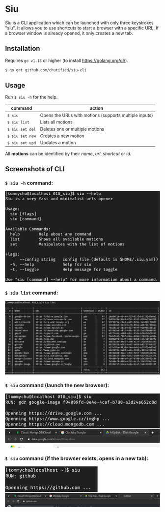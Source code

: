 # Siu

Siu is a CLI application which can be launched with only three keystrokes "siu". It allows you to use shortcuts to start a browser with a specific URL. If a browser window is already opened, it only creates a new tab.

## Installation

Requires `go v1.13` or higher (to install https://golang.org/dl/).

```bash
$ go get github.com/chutified/siu-cli
```

## Usage

Run `$ siu -h` for the help.

command|action
-------|------
`$ siu`|Opens the URLs with motions (supports multiple inputs)
`$ siu list`|Lists all motions
`$ siu set del`|Deletes one or multiple motions
`$ siu set new` |Creates a new motion
`$ siu set upd`|Updates a motion

All __motions__ can be identified by their _name_, _url_, _shortcut_ or _id_.

## Screenshots of CLI

### `$ siu -h` command:

![screenshot of siu --help](https://raw.githubusercontent.com/chutified/siu/master/img/00_siu_help.png)

### `$ siu list` command:

![screenshot of siu list](https://raw.githubusercontent.com/chutified/siu/master/img/01_siu_list.png)

### `$ siu` command (launch the new browser):

![screenshot of siu run](https://raw.githubusercontent.com/chutified/siu/master/img/02_siu_run.png)
![screenshot of opened tabs](https://raw.githubusercontent.com/chutified/siu/master/img/03_siu_browser.png)

### `$ siu` command (if the browser exists, opens in a new tab):

![screenshot of siu run](https://raw.githubusercontent.com/chutified/siu/master/img/04_siu_run.png)
![screenshot of opened tabs](https://raw.githubusercontent.com/chutified/siu/master/img/05_siu_browser.png)
